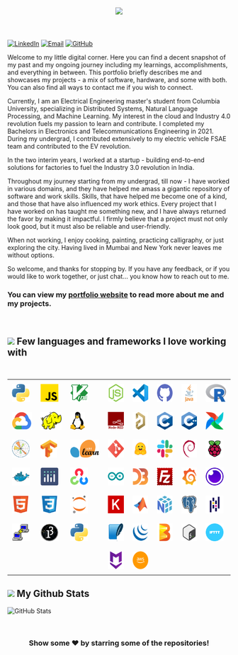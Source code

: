
<div id="name">

<h1 align="center">
    <a href="https://git.io/typing-svg">
        <img src="https://readme-typing-svg.herokuapp.com/?lines=Hello,+There!+👋;नमस्ते+(Namaste);This+is+Harsh+BENAHALKAR;Nice+to+meet+you!&center=true&size=30&pause=1500&color=FFFFFF">
    </a>
</h1>

<br>

[![LinkedIn](https://img.shields.io/badge/LinkedIn-0077B5?style=for-the-badge&logo=linkedin&logoColor=white)](https://www.linkedin.com/in/harsh-benahalkar/)
[![Email](https://img.shields.io/badge/Email-D14836?style=for-the-badge&logo=gmail&logoColor=white)](mailto:hb2776@columbia.edu)
[![GitHub](https://img.shields.io/badge/GitHub-100000?style=for-the-badge&logo=github&logoColor=white)](https://github.com/benahalkar/)
</div>

<div id="about">

Welcome to my little digital corner. Here you can find a decent snapshot of my past and my ongoing journey including my learnings, accomplishments, and everything in between. This portfolio briefly describes me and showcases my projects - a mix of software, hardware, and some with both. You can also find all ways to contact me if you wish to connect.<br>

Currently, I am an Electrical Engineering master's student from Columbia University, specializing in Distributed Systems, Natural Language Processing, and Machine Learning. My interest in the cloud and Industry 4.0 revolution fuels my passion to learn and contribute. I completed my Bachelors in Electronics and Telecommunications Engineering in 2021. During my undergrad, I contributed extensively to my electric vehicle FSAE team and contributed to the EV revolution.<br>

In the two interim years, I worked at a startup - building end-to-end solutions for factories to fuel the Industry 3.0 revolution in India.<br> 

Throughout my journey starting from my undergrad, till now - I have worked in various domains, and they have helped me amass a gigantic repository of software and work skills. Skills, that have helped me become one of a kind, and those that have also influenced my work ethics. Every project that I have worked on has taught me something new, and I have always returned the favor by making it impactful. I firmly believe that a project must not only look good, but it must also be reliable and user-friendly.<br>  

When not working, I enjoy cooking, painting, practicing calligraphy, or just exploring the city. Having lived in Mumbai and New York never leaves me without options.<br>

So welcome, and thanks for stopping by. If you have any feedback, or if you would like to work together, or just chat... you know how to reach out to me.

</div>

<div id="links">

### You can view my <a href="https://benahalkar.github.io/" target="_blank">portfolio website</a> to read more about me and my projects.
</div>


<br>

<div id="skills_text">
    
## <img src="https://media2.giphy.com/media/QssGEmpkyEOhBCb7e1/giphy.gif?cid=ecf05e47a0n3gi1bfqntqmob8g9aid1oyj2wr3ds3mg700bl&rid=giphy.gif" width ="25"><b> Few languages and frameworks I love working with</b>

</div>

<br>

<table align="center" style="border-collapse: collapse; border: none;">
  <tr>
    <td style="padding: 10px 10px; border: none;"><img src="./images/python.png" alt="Python" height="40"></td>
    <td style="padding: 10px 10px; border: none;"><img src="./images/javascript.png" alt="Javascript" height="40"></td>
    <td style="padding: 10px 10px; border: none;"><img src="./images/vim.png" alt="Vim" height="40"></td>
    <td style="padding: 10px 10px; border: none;"><img src="./images/nodejs.png" alt="NodeJS" height="40"></td>
    <td style="padding: 10px 10px; border: none;"><img src="./images/vscode.png" alt="VSCode" height="40"></td>
    <td style="padding: 10px 10px; border: none;"><img src="./images/github.png" alt="Github" height="40"></td>
    <td style="padding: 10px 10px; border: none;"><img src="./images/java.png" alt="Java" height="40"></td>
    <td style="padding: 10px 10px; border: none;"><img src="./images/R.png" alt="R" height="40"></td>
  </tr>
  <tr>
    <td style="padding: 10px 10px; border: none;"><img src="./images/gcp.webp" alt="GCP" height="40"></td>
    <td style="padding: 10px 10px; border: none;"><img src="./images/hadoop.svg" alt="Hadoop" height="40"></td>
    <td style="padding: 10px 10px; border: none;"><img src="./images/linux.png" alt="Linux" height="40"></td>
    <td style="padding: 10px 10px; border: none;"><img src="./images/nodered.svg" alt="Nodered" height="40"></td>
    <td style="padding: 10px 10px; border: none;"><img src="./images/altium.png" alt="Altium" height="40"></td>
    <td style="padding: 10px 10px; border: none;"><img src="./images/c.png" alt="C" height="40"></td>
    <td style="padding: 10px 10px; border: none;"><img src="./images/cpp.png" alt="C++" height="40"></td>
    <td style="padding: 10px 10px; border: none;"><img src="./images/airflow.png" alt="Airflow" height="40"></td>
  </tr>
  <tr>
    <td style="padding: 10px 10px; border: none;"><img src="./images/matplotlib.png" alt="MatplotLib" height="40"</td>
    <td style="padding: 10px 10px; border: none;"><img src="./images/tensorflow.png" alt="Tensorflow" height="40"></td>
    <td style="padding: 10px 10px; border: none;"><img src="./images/scikit.png" alt="Scikit" height="40"></td>
    <td style="padding: 10px 10px; border: none;"><img src="./images/git.png" alt="Git" height="40"></td>
    <td style="padding: 10px 10px; border: none;"><img src="./images/huggingface.png" alt="HuggingFace" height="40"></td>
    <td style="padding: 10px 10px; border: none;"><img src="./images/slack.png" alt="Slack" height="40"></td>
    <td style="padding: 10px 10px; border: none;"><img src="./images/debian.png" alt="Debian" height="40"></td>
    <td style="padding: 10px 10px; border: none;"><img src="./images/rpi.png" alt="RaspberryPi" height="40"></td>
  </tr>  
  <tr>
    <td style="padding: 10px 10px; border: none;"><img src="./images/docker.png" alt="Docker" height="40"></td>
    <td style="padding: 10px 10px; border: none;"><img src="./images/plotly.png" alt="Plotly" height="40"></td>
    <td style="padding: 10px 10px; border: none;"><img src="./images/opencv.png" alt="OpenCV" height="40"></td>
    <td style="padding: 10px 10px; border: none;"><img src="./images/arduino.png" alt="Arduino" height="40"></td>
    <td style="padding: 10px 10px; border: none;"><img src="./images/D3js.png" alt="D3js" height="40"></td>
    <td style="padding: 10px 10px; border: none;"><img src="./images/filezilla.png" alt="FileZilla" height="40"></td>
    <td style="padding: 10px 10px; border: none;"><img src="./images/grafana.png" alt="Grafana" height="40"></td>
    <td style="padding: 10px 10px; border: none;"><img src="./images/insomnia.png" alt="Insomnia" height="40"></td>
  </tr>
  <tr>
    <td style="padding: 10px 10px; border: none;"><img src="./images/html.png" alt="HTML" height="40"></td>
    <td style="padding: 10px 10px; border: none;"><img src="./images/css.png" alt="CSS" height="40"></td>
    <td style="padding: 10px 10px; border: none;"><img src="./images/jupyter.png" alt="Jupyter" height="40"></td>
    <td style="padding: 10px 10px; border: none;"><img src="./images/keras.png" alt="Keras" height="40"></td>
    <td style="padding: 10px 10px; border: none;"><img src="./images/matlab.png" alt="Matlab" height="40"></td>
    <td style="padding: 10px 10px; border: none;"><img src="./images/numpy.png" alt="Numpy" height="40"></td>
    <td style="padding: 10px 10px; border: none;"><img src="./images/postgresql.png" alt="PostgreSQL" height="40"></td>
    <td style="padding: 10px 10px; border: none;"><img src="./images/pandas.png" alt="Pandas" height="40"></td>
  </tr>
  <tr>
    <td style="padding: 10px 10px; border: none;"><img src="./images/putty.png" alt="Putty" height="40"></td>
    <td style="padding: 10px 10px; border: none;"><img src="./images/processing.png" alt="Processing" height="40"></td>
    <td style="padding: 10px 10px; border: none;"><img src="./images/python.png" alt="PyTorch" height="40"></td>
    <td style="padding: 10px 10px; border: none;"><img src="./images/sqlite.png" alt="Sqlite" height="40"></td>
    <td style="padding: 10px 10px; border: none;"><img src="./images/jquery.png" alt="JQuery" height="40"></td>
    <td style="padding: 10px 10px; border: none;"><img src="./images/apachebeam.png" alt="ApacheBeam" height="40"></td>
    <td style="padding: 10px 10px; border: none;"><img src="./images/bash.png" alt="Bash" height="40"></td>
    <td style="padding: 10px 10px; border: none;"><img src="./images/ifttt.png" alt="IFTTT" height="40"></td>
  </tr>
  <tr>
    <td style="padding: 10px 10px; border: none;"><img src="" alt="" height="40"></td>
    <td style="padding: 10px 10px; border: none;"><img src="" alt="" height="40"></td>
    <td style="padding: 10px 10px; border: none;"><img src="" alt="" height="40"></td>
    <td style="padding: 10px 10px; border: none;"><img src="./images/markdown.png" alt="Markdown" height="40"></td>
    <td style="padding: 10px 10px; border: none;"><img src="./images/aws.png" alt="AWS" height="40"></td>
    <td style="padding: 10px 10px; border: none;"><img src="" alt="" height="40"></td>
    <td style="padding: 10px 10px; border: none;"><img src="" alt="" height="40"></td>
    <td style="padding: 10px 10px; border: none;"><img src="" alt="" height="40"></td>
  </tr>
  <!-- <tr>
    <td style="padding: 10px 10px; border: none;"><img src="" alt="" height="40"></td>
    <td style="padding: 10px 10px; border: none;"><img src="" alt="" height="40"></td>
    <td style="padding: 10px 10px; border: none;"><img src="" alt="" height="40"></td>
    <td style="padding: 10px 10px; border: none;"><img src="" alt="" height="40"></td>
    <td style="padding: 10px 10px; border: none;"><img src="" alt="" height="40"></td>
    <td style="padding: 10px 10px; border: none;"><img src="" alt="" height="40"></td>
    <td style="padding: 10px 10px; border: none;"><img src="" alt="" height="40"></td>
    <td style="padding: 10px 10px; border: none;"><img src="" alt="" height="40"></td>
  </tr> -->
</table>

## <img src="https://media.giphy.com/media/iY8CRBdQXODJSCERIr/giphy.gif" width="35"><b> My Github Stats </b>

<!-- Github Stats -->
<p align="left" style="display: flex; flex-wrap: wrap; gap: 10px;">
  <!-- GitHub Stats -->
  <img src="https://github-readme-stats.vercel.app/api?username=benahalkar&show_icons=true&count_private=true&include_all_commits=true&hide_rank=true&theme=github_dark&hide_border=true" alt="GitHub Stats" style="margin-right: 10px;" />

</p>

<br>

<div align="center">

### Show some ❤️ by starring some of the repositories!

</div>